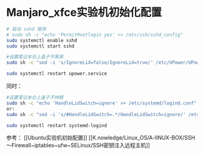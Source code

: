 # Manjaro_xfce实验机初始化配置

```sh
# 启动 sshd 服务
# sudo sh -c "echo 'PermitRootlogin yes' >> /etc/ssh/sshd_config"
sudo systemctl enable sshd
sudo systemctl start sshd
```

```sh
#设置笔记本合上盖子不黑屏
sudo sh -c "sed -i 's/IgnoreLid=false/IgnoreLid=true/' /etc/UPower/UPower.conf"

sudo systemctl restart upower.service
```
<!-- more -->
同时：
```sh
#设置笔记本合上盖子不休眠
sudo sh -c "echo 'HandleLidSwitch=ignore' >> /etc/systemd/logind.conf"
or:
sudo sh -c "sed -i 's/#HandleLidSwitch=.*/HandleLidSwitch=ignore/' /etc/systemd/logind.conf"

sudo systemctl restart systemd-logind
```

参考：
[[Ubuntu实验机初始配置]]
[[K.nowledge/Linux_OS/A-lINUX-BOX/SSH～Firewall~iptables~ufw~SELinux/SSH密钥注入远程主机]]

